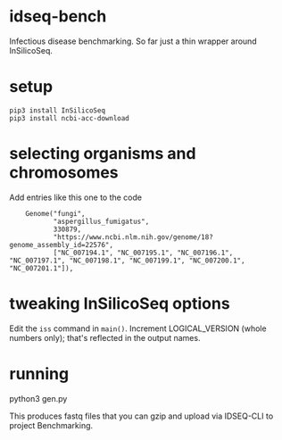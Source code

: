 # idseq-bench
Infectious disease benchmarking.   So far just a thin wrapper around InSilicoSeq.

# setup
```
pip3 install InSilicoSeq
pip3 install ncbi-acc-download
```

# selecting organisms and chromosomes
Add entries like this one to the code
```
    Genome("fungi",
           "aspergillus_fumigatus",
           330879,
           "https://www.ncbi.nlm.nih.gov/genome/18?genome_assembly_id=22576",
           ["NC_007194.1", "NC_007195.1", "NC_007196.1", "NC_007197.1", "NC_007198.1", "NC_007199.1", "NC_007200.1", "NC_007201.1"]),
```

# tweaking InSilicoSeq options
Edit the `iss` command in `main()`.  Increment LOGICAL_VERSION (whole numbers only);  that's reflected in the output names.

# running
python3 gen.py

This produces fastq files that you can gzip and upload via IDSEQ-CLI to project Benchmarking.
